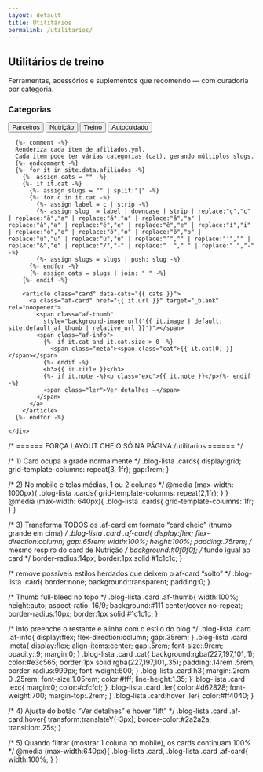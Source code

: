```yaml
---
layout: default
title: Utilitários
permalink: /utilitarios/
---
```


<section class="blog-header">
  <h1>Utilitários de treino</h1>
  <p>Ferramentas, acessórios e suplementos que recomendo — com curadoria por categoria.</p>
</section>

<div class="blog-layout">
  <!-- Lateral com filtros -->
  <aside class="blog-sidebar">
    <h3>Categorias</h3>
    <nav class="blog-filtros-vertical">
      <!-- Ordem fixa dos filtros -->
      <button data-filter="parceiros" class="on">Parceiros</button>
      <button data-filter="nutricao">Nutrição</button>
      <button data-filter="treino">Treino</button>
      <button data-filter="autocuidado">Autocuidado</button>
    </nav>
  </aside>

  <!-- Lista de utilitários -->
  <section class="blog-lista">
    <div class="cards">

      {%- comment -%}
      Renderiza cada item de afiliados.yml.
      Cada item pode ter várias categorias (cat), gerando múltiplos slugs.
      {%- endcomment -%}
      {%- for it in site.data.afiliados -%}
        {%- assign cats = "" -%}
        {%- if it.cat -%}
          {%- assign slugs = "" | split:"|" -%}
          {%- for c in it.cat -%}
            {%- assign label = c | strip -%}
            {%- assign slug  = label | downcase | strip | replace:"ç","c" | replace:"ã","a" | replace:"á","a" | replace:"â","a" | replace:"à","a" | replace:"é","e" | replace:"ê","e" | replace:"í","i" | replace:"ó","o" | replace:"ô","o" | replace:"õ","o" | replace:"ú","u" | replace:"ü","u" | replace:"’","" | replace:"'","" | replace:"&","e" | replace:"/","-" | replace:"  "," " | replace:" ","-" -%}
            {%- assign slugs = slugs | push: slug -%}
          {%- endfor -%}
          {%- assign cats = slugs | join: " " -%}
        {%- endif -%}

        <article class="card" data-cats="{{ cats }}">
          <a class="af-card" href="{{ it.url }}" target="_blank" rel="noopener">
            <span class="af-thumb"
              style="background-image:url('{{ it.image | default: site.default_af_thumb | relative_url }}')"></span>
            <span class="af-info">
              {%- if it.cat and it.cat.size > 0 -%}
                <span class="meta"><span class="cat">{{ it.cat[0] }}</span></span>
              {%- endif -%}
              <h3>{{ it.title }}</h3>
              {%- if it.note -%}<p class="exc">{{ it.note }}</p>{%- endif -%}
              <span class="ler">Ver detalhes →</span>
            </span>
          </a>
        </article>
      {%- endfor -%}

    </div>
  </section>
</div>

<!-- Filtro por categoria -->
<script>
(function(){
  const cards = Array.from(document.querySelectorAll('.card[data-cats]'));
  const btns  = Array.from(document.querySelectorAll('.blog-filtros-vertical [data-filter]'));

  function applyFilter(slug){
    const f = (slug || '').toLowerCase();
    cards.forEach(c=>{
      const cats = (c.dataset.cats || '').toLowerCase().split(' ').filter(Boolean);
      c.style.display = (!f || cats.includes(f)) ? '' : 'none';
    });
  }

  // clique nos botões
  btns.forEach(btn=>{
    btn.addEventListener('click', ()=>{
      btns.forEach(b=>b.classList.remove('on'));
      btn.classList.add('on');
      applyFilter(btn.dataset.filter);
    });
  });

  // filtro inicial: Parceiros
  const initial = 'parceiros';
  const startBtn = btns.find(b => (b.dataset.filter||'').toLowerCase() === initial);
  if (startBtn) {
    btns.forEach(b=>b.classList.remove('on'));
    startBtn.classList.add('on');
  }
  applyFilter(initial);
})();
</script>

<!-- Ajuste mobile: cards sem thumb (fica tudo como Nutrição) -->
<style>
/* Fallback imediato: esconde a thumb dos Parceiros em qualquer largura */
.card[data-cats*="parceiros"] .af-thumb{ display:none !important; }

/* Mobile/tablet: esconde a thumb de TODOS os cards */
@media (max-width: 900px){
  /* seletor bem específico para garantir que vença qualquer CSS anterior */
  .blog-lista .cards .card .af-card .af-thumb,
  .af-thumb{
    display:none !important;
  }
  .blog-lista .cards .card .af-card{
    gap:.6rem !important;
    align-items:flex-start !important;
  }
  .blog-lista .cards .card .af-info{
    width:100% !important;
  }
}
</style>

/* ====== FORÇA LAYOUT CHEIO SÓ NA PÁGINA /utilitarios ====== */

/* 1) Card ocupa a grade normalmente */
.blog-lista .cards{
  display:grid;
  grid-template-columns: repeat(3, 1fr);
  gap:1rem;
}

/* 2) No mobile e telas médias, 1 ou 2 colunas */
@media (max-width: 1000px){ .blog-lista .cards{ grid-template-columns: repeat(2,1fr); } }
@media (max-width: 640px){  .blog-lista .cards{ grid-template-columns: 1fr; } }

/* 3) Transforma TODOS os .af-card em formato “card cheio” (thumb grande em cima) */
.blog-lista .card .af-card{
  display:flex;
  flex-direction:column;
  gap:.65rem;
  width:100%;
  height:100%;
  padding:.75rem;                /* mesmo respiro do card de Nutrição */
  background:#0f0f0f;            /* fundo igual ao card */
  border-radius:14px;
  border:1px solid #1c1c1c;
}

/* remove possíveis estilos herdados que deixem o af-card “solto” */
.blog-lista .card{
  border:none;
  background:transparent;
  padding:0;
}

/* Thumb full-bleed no topo */
.blog-lista .card .af-thumb{
  width:100%;
  height:auto;
  aspect-ratio: 16/9;
  background:#111 center/cover no-repeat;
  border-radius:10px;
  border:1px solid #1c1c1c;
}

/* Info preenche o restante e alinha com o estilo do blog */
.blog-lista .card .af-info{
  display:flex;
  flex-direction:column;
  gap:.35rem;
}
.blog-lista .card .meta{
  display:flex; align-items:center; gap:.5rem;
  font-size:.9rem; opacity:.9; margin:0;
}
.blog-lista .card .cat{
  background:rgba(227,197,101,.1);
  color:#e3c565; border:1px solid rgba(227,197,101,.35);
  padding:.14rem .5rem; border-radius:999px; font-weight:600;
}
.blog-lista .card h3{
  margin:.2rem 0 .25rem; font-size:1.05rem; color:#fff; line-height:1.35;
}
.blog-lista .card .exc{ margin:0; color:#cfcfcf; }
.blog-lista .card .ler{ color:#d62828; font-weight:700; margin-top:.2rem; }
.blog-lista .card:hover .ler{ color:#ff4040; }

/* 4) Ajuste do botão “Ver detalhes” e hover “lift” */
.blog-lista .card .af-card:hover{
  transform:translateY(-3px);
  border-color:#2a2a2a;
  transition:.25s;
}

/* 5) Quando filtrar (mostrar 1 coluna no mobile), os cards continuam 100% */
@media (max-width:640px){
  .blog-lista .card, .blog-lista .card .af-card{ width:100%; }
}
</style>


